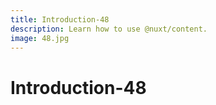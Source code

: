 ```yaml
---
title: Introduction-48
description: Learn how to use @nuxt/content.
image: 48.jpg
---
```


# Introduction-48

<article-image name="48.jpg" alt="サンプル画像"></article-image>
